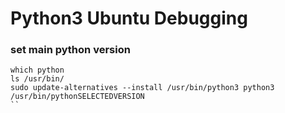 # Python3 Ubuntu Debugging

### set main python version

```console
which python
ls /usr/bin/
sudo update-alternatives --install /usr/bin/python3 python3 /usr/bin/pythonSELECTEDVERSION
``
